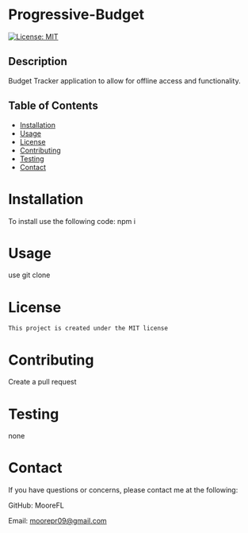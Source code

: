 # Progressive-Budget
  [![License: MIT](https://img.shields.io/badge/License-MIT-yellow.svg)](https://opensource.org/licenses/MIT)

  ## Description 
Budget Tracker application to allow for offline access and functionality.
  ## Table of Contents 
  * [Installation](#installation) 
  * [Usage](#Usage)
  * [License](#License)
  * [Contributing](#Contributing)
  * [Testing](#Testing)
  * [Contact](#Contact)
  
  # Installation
  To install use the following code:
   npm i

  # Usage
  use git clone
  
  # License
    This project is created under the MIT license

  # Contributing
  Create a pull request

  # Testing
  none

  # Contact
  If you have questions or concerns, please contact me at the following: 

  GitHub: MooreFL 

  Email: moorepr09@gmail.com 
